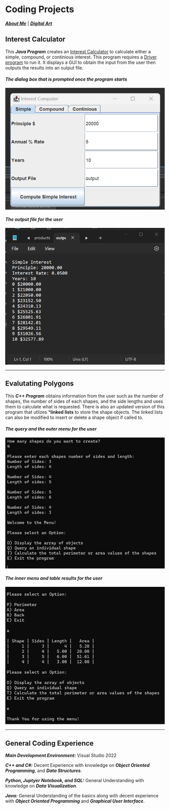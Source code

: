 # Coding Projects

[***About Me***](./README.md) | [***Digital Art***](./digital-art.md) 

## Interest Calculator

This ***Java Program*** creates an [Interest Calculator](./assets/javaCode/Interest.java) to calculate either a simple, compound, or continious interest. This program requires a [Driver program](./assets/javaCode/Interest.java) to run it. It displays a GUI to obtain the input from the user then outputs the results into an output file.

#### _The dialog box that is prompted once the program starts_
![Dialog Box](./assets/javaCode/Example1.png)

#### _The output file for the user_
![Output Statments](./assets/javaCode/Example2.png)


* * *

## Evalutating Polygons

This ***C++ Program*** obtains information from the user such as the number of shapes, the number of sides of each shapes, and the side lengths and uses them to calculate what is requested. There is also an updated version of this program that utlizes ***linked lists** to store the shape objects. The linked lists can also be modified to insert or delete a shape object if called to.

#### _The query and the outer menu for the user_
![First Menu Options](./assets/cppCode/CExample1.png)

#### _The inner menu and table results for the user_
![Second Menu Options](./assets/cppCode/CExample2.png)

* * *

## General Coding Experience

***Main Development Environment:*** Visual Studio 2022

***C++ and C#:*** Decent Experience with knowledge on ***Object Oriented Programming***, and ***Data Structures***.

***Python, Juptyer Notebook, and SQL:*** General Understanding with knowledge on ***Data Visualization***.

***Java:*** General Understanding of the basics along with decent experience with ***Object Oriented Programming*** and ***Graphical User Interface***.




